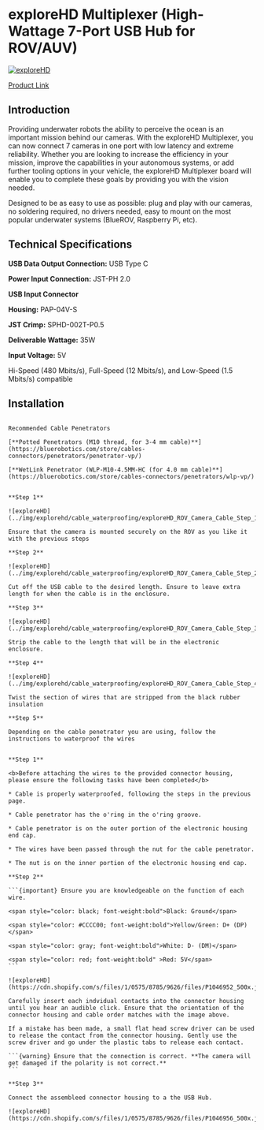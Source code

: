 # exploreHD Multiplexer (High-Wattage 7-Port USB Hub for ROV/AUV)

[![exploreHD](https://cdn.shopify.com/s/files/1/0575/8785/9626/products/exploreHDUSBmultiplexer_500x.jpg)](https://exploredeepwater.com/products/7-port-usb-multiplexer)

[Product Link](https://exploredeepwater.com/products/7-port-usb-multiplexer)

## Introduction

Providing underwater robots the ability to perceive the ocean is an important mission behind our cameras. With the exploreHD Multiplexer, you can now connect 7 cameras in one port with low latency and extreme reliability. Whether you are looking to increase the efficiency in your mission, improve the capabilities in your autonomous systems, or add further tooling options in your vehicle, the exploreHD Multiplexer board will enable you to complete these goals by providing you with the vision needed. 

Designed to be as easy to use as possible: plug and play with our cameras, no soldering required, no drivers needed, easy to mount on the most popular underwater systems (BlueROV, Raspberry Pi, etc). 

## Technical Specifications


**USB Data Output Connection:** USB Type C

**Power Input Connection:** JST-PH 2.0

**USB Input Connector**

**Housing:** PAP-04V-S 

**JST Crimp:** SPHD-002T-P0.5

**Deliverable Wattage:** 35W

**Input Voltage:** 5V

Hi-Speed (480 Mbits/s), Full-Speed (12 Mbits/s), and Low-Speed (1.5 Mbits/s) compatible

## Installation

```{note} If the camera is going into an ROV electronic enclosure, you will need to waterproof the wires properly using a cable penetrator. You can either use potted penetrators or WetLink from Blue Robotics.

Recommended Cable Penetrators 

[**Potted Penetrators (M10 thread, for 3-4 mm cable)**](https://bluerobotics.com/store/cables-connectors/penetrators/penetrator-vp/)

[**WetLink Penetrator (WLP-M10-4.5MM-HC (for 4.0 mm cable)**](https://bluerobotics.com/store/cables-connectors/penetrators/wlp-vp/)
```

```{dropdown} Cable Waterproofing

**Step 1**

![exploreHD](../img/explorehd/cable_waterproofing/exploreHD_ROV_Camera_Cable_Step_1_200x.jpg)

Ensure that the camera is mounted securely on the ROV as you like it with the previous steps

**Step 2**

![exploreHD](../img/explorehd/cable_waterproofing/exploreHD_ROV_Camera_Cable_Step_2_200x.jpg)

Cut off the USB cable to the desired length. Ensure to leave extra length for when the cable is in the enclosure.

**Step 3**

![exploreHD](../img/explorehd/cable_waterproofing/exploreHD_ROV_Camera_Cable_Step_3_200x.jpg)

Strip the cable to the length that will be in the electronic enclosure.

**Step 4**

![exploreHD](../img/explorehd/cable_waterproofing/exploreHD_ROV_Camera_Cable_Step_4_200x.jpg)

Twist the section of wires that are stripped from the black rubber insulation

**Step 5**

Depending on the cable penetrator you are using, follow the instructions to waterproof the wires

```


````{dropdown} Camera Installation

**Step 1**

<b>Before attaching the wires to the provided connector housing, please ensure the following tasks have been completed</b>

* Cable is properly waterproofed, following the steps in the previous page. 

* Cable penetrator has the o'ring in the o'ring groove. 

* Cable penetrator is on the outer portion of the electronic housing end cap.

* The wires have been passed through the nut for the cable penetrator. 

* The nut is on the inner portion of the electronic housing end cap.

**Step 2**

```{important} Ensure you are knowledgeable on the function of each wire.

<span style="color: black; font-weight:bold">Black: Ground</span>

<span style="color: #CCCC00; font-weight:bold">Yellow/Green: D+ (DP)</span>

<span style="color: gray; font-weight:bold">White: D- (DM)</span>

<span style="color: red; font-weight:bold" >Red: 5V</span>
```

![exploreHD](https://cdn.shopify.com/s/files/1/0575/8785/9626/files/P1046952_500x.jpg)

Carefully insert each indvidual contacts into the connector housing until you hear an audible click. Ensure that the orientation of the connector housing and cable order matches with the image above. 

If a mistake has been made, a small flat head screw driver can be used to release the contact from the connector housing. Gently use the screw driver and go under the plastic tabs to release each contact. 

```{warning} Ensure that the connection is correct. **The camera will get damaged if the polarity is not correct.**
```

**Step 3**

Connect the assembleed connector housing to a the USB Hub. 

![exploreHD](https://cdn.shopify.com/s/files/1/0575/8785/9626/files/P1046956_500x.jpg)


````